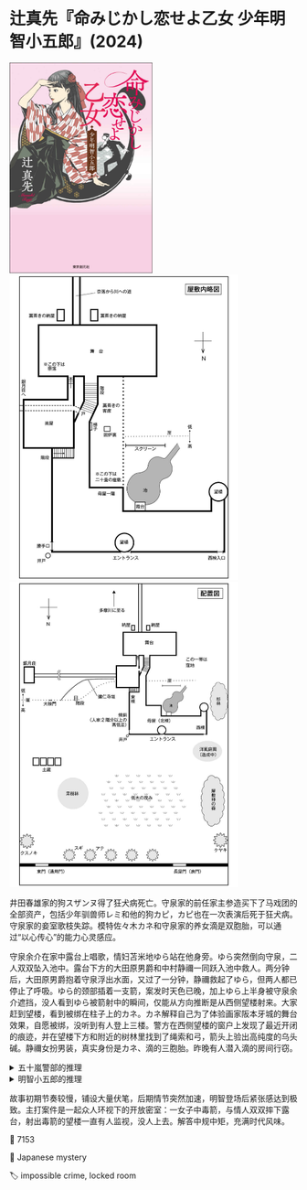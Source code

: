 # 辻真先『命みじかし恋せよ乙女 少年明智小五郎』(2024)

<img src=images/2024_cover.jpg width=250/>

<img src=images/2024_floor_plan.jpg width=400/>
<img src=images/2024_map.jpg width=400/>

井田春雄家的狗スザンヌ得了狂犬病死亡。守泉家的前任家主参造买下了马戏团的全部资产，包括少年驯兽师レミ和他的狗カピ，カピ也在一次表演后死于狂犬病。守泉家的妾室歌枝失踪。模特佐々木カネ和守泉家的养女滴是双胞胎，可以通过“以心传心”的能力心灵感应。

守泉余介在家中露台上唱歌，情妇苫米地ゆら站在他身旁。ゆら突然倒向守泉，二人双双坠入池中。露台下方的大田原男爵和中村静禰一同跃入池中救人。两分钟后，大田原男爵抱着守泉浮出水面，又过了一分钟，静禰救起了ゆら，但两人都已停止了呼吸。ゆら的颈部插着一支箭，案发时天色已晚，加上ゆら上半身被守泉余介遮挡，没人看到ゆら被箭射中的瞬间，仅能从方向推断是从西侧望楼射来。大家赶到望楼，看到被绑在柱子上的カネ。カネ解释自己为了体验画家阪本牙城的舞台效果，自愿被绑，没听到有人登上三楼。警方在西侧望楼的窗户上发现了最近开闭的痕迹，并在望楼下方和附近的树林里找到了绳索和弓，箭头上验出高纯度的乌头碱。静禰女扮男装，真实身份是カネ、滴的三胞胎。昨晚有人潜入滴的房间行窃。

<details><summary>五十嵐警部的推理</summary>
树林里找到的弓是长六尺三寸的半弓，不可能从望楼射到露台。ゆら的尸体从池中捞起后，箭插在她脖子上的角度和深度都没有发生变化，说明箭是在她落水后才被插入的。ゆら事先将箭藏在衣服里，坠入池塘后用右手将箭插入右侧颈部，伪造成被射杀的假象。田所庸医误诊ゆら得了绝症时日无多，所以ゆら自杀，拉着守泉一同自杀是为了确保静禰能继承遗产。
</details>

<details><summary>明智小五郎的推理</summary>
真凶是大田原男爵。大田原欺骗レミ可以治疗カピ的狂犬病，让レミ帮忙合作，由カピ把弓运到森林。（伏线：平先生修理庭园，只能看到カピ身体左侧，半弓长六尺三寸，カピ体长七尺，可以把箭挡在身体右侧。）大田原每晚通过传声筒给ゆら放录音“杀了守泉余介”（伏线：男爵下令制造伞状天花板），暗示ゆら这是她内心的声音，促使她带着守泉一起自杀。大田原让レミ伪装成歌枝在平先生面前离开宅邸，真正的歌枝尸体沉在池中。歌枝留下一封信，邮票背面用细小字体记录了自己和大田原的关系。歌枝带カピ散步时被スザンヌ咬了一口，得了狂犬病，大田原和歌枝舌吻时也通过口腔破口感染了狂犬病。井田侵入滴的房间。
</details>

故事初期节奏较慢，铺设大量伏笔，后期情节突然加速，明智登场后紧张感达到极致。主打案件是一起众人环视下的开放密室：一女子中毒箭，与情人双双摔下露台，射出毒箭的望楼一直有人监视，没人上去。解答中规中矩，充满时代风味。

:link: 7153

:file_folder: Japanese mystery

:label: impossible crime, locked room
